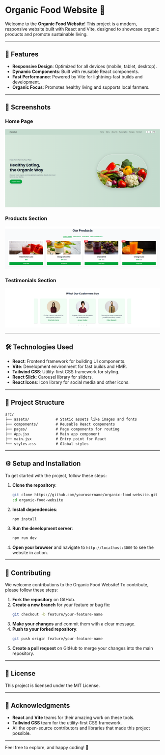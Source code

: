 # Organic Food Website 🌱

Welcome to the **Organic Food Website**! This project is a modern, responsive website built with React and Vite, designed to showcase organic products and promote sustainable living.

---

## 🚀 Features

- **Responsive Design**: Optimized for all devices (mobile, tablet, desktop).
- **Dynamic Components**: Built with reusable React components.
- **Fast Performance**: Powered by Vite for lightning-fast builds and development.
- **Organic Focus**: Promotes healthy living and supports local farmers.

---

## 📸 Screenshots

### Home Page
![Home Page](./assets/home-page.png)

### Products Section
![Products Section](./assets/products-section.png)

### Testimonials Section
![Testimonials Section](./assets/testimonials-section.png)

---

## 🛠️ Technologies Used

- **React**: Frontend framework for building UI components.
- **Vite**: Development environment for fast builds and HMR.
- **Tailwind CSS**: Utility-first CSS framework for styling.
- **React Slick**: Carousel library for sliders.
- **React Icons**: Icon library for social media and other icons.

---

## 📂 Project Structure

```plaintext
src/
├── assets/            # Static assets like images and fonts
├── components/        # Reusable React components
├── pages/             # Page components for routing
├── App.jsx            # Main app component
├── main.jsx           # Entry point for React
└── styles.css         # Global styles
```

---

## ⚙️ Setup and Installation

To get started with the project, follow these steps:

1. **Clone the repository**:
   ```bash
   git clone https://github.com/yourusername/organic-food-website.git
   cd organic-food-website
   ```

2. **Install dependencies**:
   ```bash
   npm install
   ```

3. **Run the development server**:
   ```bash
   npm run dev
   ```

4. **Open your browser** and navigate to `http://localhost:3000` to see the website in action.

---

## 📝 Contributing

We welcome contributions to the Organic Food Website! To contribute, please follow these steps:

1. **Fork the repository** on GitHub.
2. **Create a new branch** for your feature or bug fix:
   ```bash
   git checkout -b feature/your-feature-name
   ```
3. **Make your changes** and commit them with a clear message.
4. **Push to your forked repository**:
   ```bash
   git push origin feature/your-feature-name
   ```
5. **Create a pull request** on GitHub to merge your changes into the main repository.

---

## 📄 License

This project is licensed under the MIT License.

---

## 👥 Acknowledgments

- **React** and **Vite** teams for their amazing work on these tools.
- **Tailwind CSS** team for the utility-first CSS framework.
- All the open-source contributors and libraries that made this project possible.

---

Feel free to explore, and happy coding! 🌱
